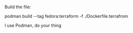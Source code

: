 Build the file:

podman build --tag fedora:terraform -f ./Dockerfile.terrafrom

I use Podman, do your thing
